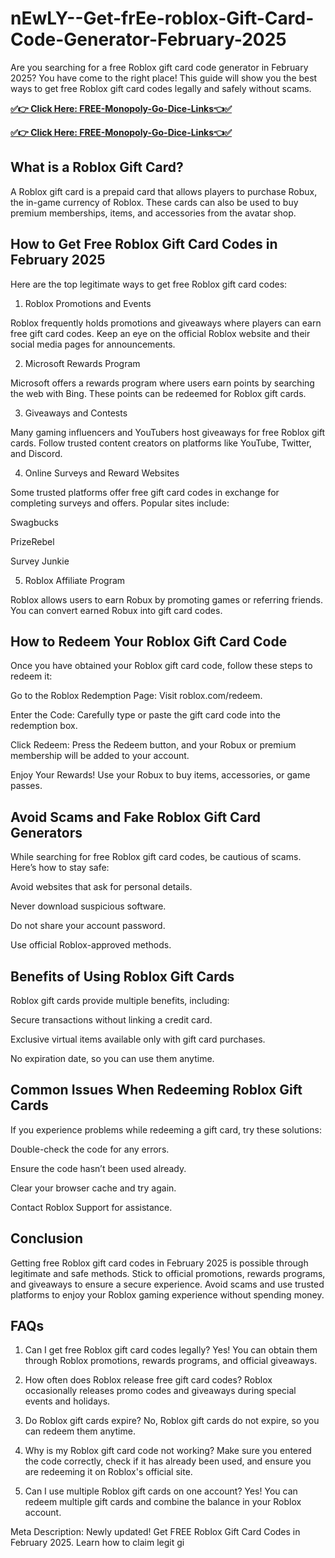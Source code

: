 # nEwLY--Get-frEe-roblox-Gift-Card-Code-Generator-February-2025
Are you searching for a free Roblox gift card code generator in February 2025? You have come to the right place! This guide will show you the best ways to get free Roblox gift card codes legally and safely without scams.

**[✅👉 Click Here: FREE-Monopoly-Go-Dice-Links👈✅](https://jahanhubspot.com/roblox/)**

**[✅👉 Click Here: FREE-Monopoly-Go-Dice-Links👈✅](https://jahanhubspot.com/roblox/)**

## What is a Roblox Gift Card?

A Roblox gift card is a prepaid card that allows players to purchase Robux, the in-game currency of Roblox. These cards can also be used to buy premium memberships, items, and accessories from the avatar shop.

## How to Get Free Roblox Gift Card Codes in February 2025

Here are the top legitimate ways to get free Roblox gift card codes:

1. Roblox Promotions and Events

Roblox frequently holds promotions and giveaways where players can earn free gift card codes. Keep an eye on the official Roblox website and their social media pages for announcements.

2. Microsoft Rewards Program

Microsoft offers a rewards program where users earn points by searching the web with Bing. These points can be redeemed for Roblox gift cards.

3. Giveaways and Contests

Many gaming influencers and YouTubers host giveaways for free Roblox gift cards. Follow trusted content creators on platforms like YouTube, Twitter, and Discord.

4. Online Surveys and Reward Websites

Some trusted platforms offer free gift card codes in exchange for completing surveys and offers. Popular sites include:

Swagbucks

PrizeRebel

Survey Junkie

5. Roblox Affiliate Program

Roblox allows users to earn Robux by promoting games or referring friends. You can convert earned Robux into gift card codes.

## How to Redeem Your Roblox Gift Card Code

Once you have obtained your Roblox gift card code, follow these steps to redeem it:

Go to the Roblox Redemption Page: Visit roblox.com/redeem.

Enter the Code: Carefully type or paste the gift card code into the redemption box.

Click Redeem: Press the Redeem button, and your Robux or premium membership will be added to your account.

Enjoy Your Rewards! Use your Robux to buy items, accessories, or game passes.

## Avoid Scams and Fake Roblox Gift Card Generators

While searching for free Roblox gift card codes, be cautious of scams. Here’s how to stay safe:

Avoid websites that ask for personal details.

Never download suspicious software.

Do not share your account password.

Use official Roblox-approved methods.

## Benefits of Using Roblox Gift Cards

Roblox gift cards provide multiple benefits, including:

Secure transactions without linking a credit card.

Exclusive virtual items available only with gift card purchases.

No expiration date, so you can use them anytime.

## Common Issues When Redeeming Roblox Gift Cards

If you experience problems while redeeming a gift card, try these solutions:

Double-check the code for any errors.

Ensure the code hasn’t been used already.

Clear your browser cache and try again.

Contact Roblox Support for assistance.

## Conclusion

Getting free Roblox gift card codes in February 2025 is possible through legitimate and safe methods. Stick to official promotions, rewards programs, and giveaways to ensure a secure experience. Avoid scams and use trusted platforms to enjoy your Roblox gaming experience without spending money.

## FAQs

1. Can I get free Roblox gift card codes legally?
Yes! You can obtain them through Roblox promotions, rewards programs, and official giveaways.

2. How often does Roblox release free gift card codes?
Roblox occasionally releases promo codes and giveaways during special events and holidays.

3. Do Roblox gift cards expire?
No, Roblox gift cards do not expire, so you can redeem them anytime.

4. Why is my Roblox gift card code not working?
Make sure you entered the code correctly, check if it has already been used, and ensure you are redeeming it on Roblox's official site.

5. Can I use multiple Roblox gift cards on one account?
Yes! You can redeem multiple gift cards and combine the balance in your Roblox account.

Meta Description:
Newly updated! Get FREE Roblox Gift Card Codes in February 2025. Learn how to claim legit gi
